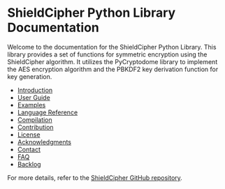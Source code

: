 # ShieldCipher Python Library Documentation

Welcome to the documentation for the ShieldCipher Python Library. This library provides a set of functions for symmetric encryption using the ShieldCipher algorithm. It utilizes the PyCryptodome library to implement the AES encryption algorithm and the PBKDF2 key derivation function for key generation.

- [Introduction](./introduction/overview.md)
- [User Guide](./user-guide/usage.md)
- [Examples](./examples/example-program.md)
- [Language Reference](./library-reference/functions.md)
- [Compilation](./building/building-from-source.md)
- [Contribution](./contributing/contribution-guidelines.md)
- [License](./license/info.md)
- [Acknowledgments](./acknowledgments/acknowledgments.md)
- [Contact](./contact/contact.md)
- [FAQ](./faq/general-faq.md)
- [Backlog](./backlog/feature-ideas.md)

For more details, refer to the [ShieldCipher GitHub repository](https://github.com/RAH-Code-dev/ShieldCipher).
